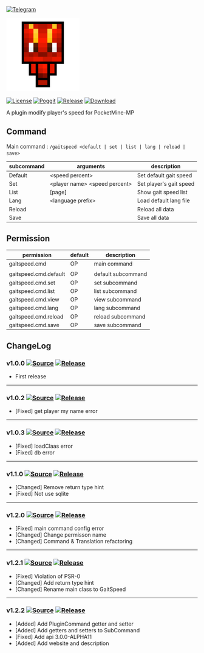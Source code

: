 [![Telegram](https://img.shields.io/badge/Telegram-PresentKim-blue.svg?logo=telegram)](https://t.me/PresentKim)

[![icon/192x192](meta/icon/192x192.png?raw=true)]()

[![License](https://img.shields.io/github/license/PMMPPlugin/GaitSpeed.svg?label=License)](LICENSE)
[![Poggit](https://poggit.pmmp.io/ci.shield/PMMPPlugin/GaitSpeed/GaitSpeed)](https://poggit.pmmp.io/ci/PMMPPlugin/GaitSpeed)
[![Release](https://img.shields.io/github/release/PMMPPlugin/GaitSpeed.svg?label=Release)](https://github.com/PMMPPlugin/GaitSpeed/releases/latest)
[![Download](https://img.shields.io/github/downloads/PMMPPlugin/GaitSpeed/total.svg?label=Download)](https://github.com/PMMPPlugin/GaitSpeed/releases/latest)


A plugin modify player's speed for PocketMine-MP

## Command
Main command : `/gaitspeed <default | set | list | lang | reload | save>`

| subcommand | arguments                         | description             |
| ---------- | --------------------------------- | ----------------------- |
| Default    | \<speed percent\>                 | Set default gait speed  |
| Set        | \<player name\> \<speed percent\> | Set player's gait speed |
| List       | \[page\]                          | Show gait speed list    |
| Lang       | \<language prefix\>               | Load default lang file  |
| Reload     |                                   | Reload all data         |
| Save       |                                   | Save all data           |




## Permission
| permission            | default  | description        |
| --------------------- | -------- | ------------------ |
| gaitspeed.cmd         | OP       | main command       |
|                       |          |                    |
| gaitspeed.cmd.default | OP       | default subcommand |
| gaitspeed.cmd.set     | OP       | set  subcommand    |
| gaitspeed.cmd.list    | OP       | list subcommand    |
| gaitspeed.cmd.view    | OP       | view subcommand    |
| gaitspeed.cmd.lang    | OP       | lang subcommand    |
| gaitspeed.cmd.reload  | OP       | reload subcommand  |
| gaitspeed.cmd.save    | OP       | save subcommand    |




## ChangeLog
### v1.0.0 [![Source](https://img.shields.io/badge/source-v1.0.0-blue.png?label=source)](https://github.com/PMMPPlugin/GaitSpeed/tree/v1.0.0) [![Release](https://img.shields.io/github/downloads/PMMPPlugin/GaitSpeed/v1.0.0/total.png?label=download&colorB=1fadad)](https://github.com/PMMPPlugin/GaitSpeed/releases/v1.0.0)
- First release
  
  
---
### v1.0.2 [![Source](https://img.shields.io/badge/source-v1.0.2-blue.png?label=source)](https://github.com/PMMPPlugin/GaitSpeed/tree/v1.0.2) [![Release](https://img.shields.io/github/downloads/PMMPPlugin/GaitSpeed/v1.0.2/total.png?label=download&colorB=1fadad)](https://github.com/PMMPPlugin/GaitSpeed/releases/v1.0.2)
- \[Fixed\] get player my name error
  
  
---
### v1.0.3 [![Source](https://img.shields.io/badge/source-v1.0.3-blue.png?label=source)](https://github.com/PMMPPlugin/GaitSpeed/tree/v1.0.3) [![Release](https://img.shields.io/github/downloads/PMMPPlugin/GaitSpeed/v1.0.3/total.png?label=download&colorB=1fadad)](https://github.com/PMMPPlugin/GaitSpeed/releases/v1.0.3)
- \[Fixed\] loadClaas error
- \[Fixed\] db error
  
  
---
### v1.1.0 [![Source](https://img.shields.io/badge/source-v1.1.1-blue.png?label=source)](https://github.com/PMMPPlugin/GaitSpeed/tree/v1.1.0) [![Release](https://img.shields.io/github/downloads/PMMPPlugin/GaitSpeed/v1.1.0/total.png?label=download&colorB=1fadad)](https://github.com/PMMPPlugin/GaitSpeed/releases/v1.1.0)
- \[Changed\] Remove return type hint
- \[Fixed\] Not use sqlite
  
  
---
### v1.2.0 [![Source](https://img.shields.io/badge/source-v1.2.0-blue.png?label=source)](https://github.com/PMMPPlugin/GaitSpeed/tree/v1.2.0) [![Release](https://img.shields.io/github/downloads/PMMPPlugin/GaitSpeed/v1.2.0/total.png?label=download&colorB=1fadad)](https://github.com/PMMPPlugin/GaitSpeed/releases/v1.2.0)
- \[Fixed\] main command config error
- \[Changed\] Change permisson name
- \[Changed\] Command & Translation refactoring
  
  
---
### v1.2.1 [![Source](https://img.shields.io/badge/source-v1.2.1-blue.png?label=source)](https://github.com/PMMPPlugin/GaitSpeed/tree/v1.2.1) [![Release](https://img.shields.io/github/downloads/PMMPPlugin/GaitSpeed/v1.2.1/total.png?label=download&colorB=1fadad)](https://github.com/PMMPPlugin/GaitSpeed/releases/v1.2.1)
- \[Fixed\] Violation of PSR-0
- \[Changed\] Add return type hint
- \[Changed\] Rename main class to GaitSpeed
  
  
---
### v1.2.2 [![Source](https://img.shields.io/badge/source-v1.2.2-blue.png?label=source)](https://github.com/PMMPPlugin/DustBin/tree/v1.2.2) [![Release](https://img.shields.io/github/downloads/PMMPPlugin/DustBin/v1.2.2/total.png?label=download&colorB=1fadad)](https://github.com/PMMPPlugin/DustBin/releases/v1.2.2)
- \[Added\] Add PluginCommand getter and setter
- \[Added\] Add getters and setters to SubCommand
- \[Fixed\] Add api 3.0.0-ALPHA11
- \[Added\] Add website and description